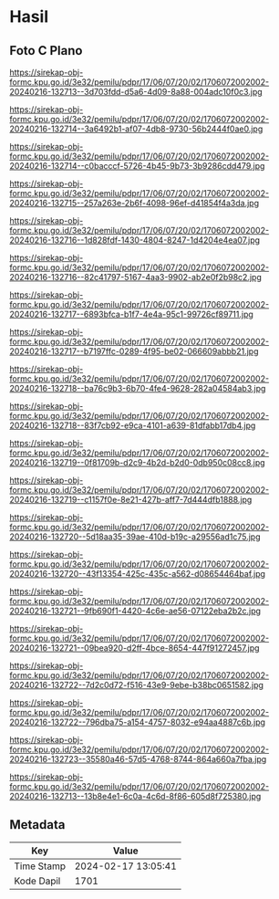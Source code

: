# Hasil

## Foto C Plano

https://sirekap-obj-formc.kpu.go.id/3e32/pemilu/pdpr/17/06/07/20/02/1706072002002-20240216-132713--3d703fdd-d5a6-4d09-8a88-004adc10f0c3.jpg

https://sirekap-obj-formc.kpu.go.id/3e32/pemilu/pdpr/17/06/07/20/02/1706072002002-20240216-132714--3a6492b1-af07-4db8-9730-56b2444f0ae0.jpg

https://sirekap-obj-formc.kpu.go.id/3e32/pemilu/pdpr/17/06/07/20/02/1706072002002-20240216-132714--c0bacccf-5726-4b45-9b73-3b9286cdd479.jpg

https://sirekap-obj-formc.kpu.go.id/3e32/pemilu/pdpr/17/06/07/20/02/1706072002002-20240216-132715--257a263e-2b6f-4098-96ef-d41854f4a3da.jpg

https://sirekap-obj-formc.kpu.go.id/3e32/pemilu/pdpr/17/06/07/20/02/1706072002002-20240216-132716--1d828fdf-1430-4804-8247-1d4204e4ea07.jpg

https://sirekap-obj-formc.kpu.go.id/3e32/pemilu/pdpr/17/06/07/20/02/1706072002002-20240216-132716--82c41797-5167-4aa3-9902-ab2e0f2b98c2.jpg

https://sirekap-obj-formc.kpu.go.id/3e32/pemilu/pdpr/17/06/07/20/02/1706072002002-20240216-132717--6893bfca-b1f7-4e4a-95c1-99726cf89711.jpg

https://sirekap-obj-formc.kpu.go.id/3e32/pemilu/pdpr/17/06/07/20/02/1706072002002-20240216-132717--b7197ffc-0289-4f95-be02-066609abbb21.jpg

https://sirekap-obj-formc.kpu.go.id/3e32/pemilu/pdpr/17/06/07/20/02/1706072002002-20240216-132718--ba76c9b3-6b70-4fe4-9628-282a04584ab3.jpg

https://sirekap-obj-formc.kpu.go.id/3e32/pemilu/pdpr/17/06/07/20/02/1706072002002-20240216-132718--83f7cb92-e9ca-4101-a639-81dfabb17db4.jpg

https://sirekap-obj-formc.kpu.go.id/3e32/pemilu/pdpr/17/06/07/20/02/1706072002002-20240216-132719--0f81709b-d2c9-4b2d-b2d0-0db950c08cc8.jpg

https://sirekap-obj-formc.kpu.go.id/3e32/pemilu/pdpr/17/06/07/20/02/1706072002002-20240216-132719--c1157f0e-8e21-427b-aff7-7d444dfb1888.jpg

https://sirekap-obj-formc.kpu.go.id/3e32/pemilu/pdpr/17/06/07/20/02/1706072002002-20240216-132720--5d18aa35-39ae-410d-b19c-a29556ad1c75.jpg

https://sirekap-obj-formc.kpu.go.id/3e32/pemilu/pdpr/17/06/07/20/02/1706072002002-20240216-132720--43f13354-425c-435c-a562-d08654464baf.jpg

https://sirekap-obj-formc.kpu.go.id/3e32/pemilu/pdpr/17/06/07/20/02/1706072002002-20240216-132721--9fb690f1-4420-4c6e-ae56-07122eba2b2c.jpg

https://sirekap-obj-formc.kpu.go.id/3e32/pemilu/pdpr/17/06/07/20/02/1706072002002-20240216-132721--09bea920-d2ff-4bce-8654-447f91272457.jpg

https://sirekap-obj-formc.kpu.go.id/3e32/pemilu/pdpr/17/06/07/20/02/1706072002002-20240216-132722--7d2c0d72-f516-43e9-9ebe-b38bc0651582.jpg

https://sirekap-obj-formc.kpu.go.id/3e32/pemilu/pdpr/17/06/07/20/02/1706072002002-20240216-132722--796dba75-a154-4757-8032-e94aa4887c6b.jpg

https://sirekap-obj-formc.kpu.go.id/3e32/pemilu/pdpr/17/06/07/20/02/1706072002002-20240216-132723--35580a46-57d5-4768-8744-864a660a7fba.jpg

https://sirekap-obj-formc.kpu.go.id/3e32/pemilu/pdpr/17/06/07/20/02/1706072002002-20240216-132713--13b8e4e1-6c0a-4c6d-8f86-605d8f725380.jpg


## Metadata

| Key        | Value               |
| ---------- | ------------------- |
| Time Stamp | 2024-02-17 13:05:41 |
| Kode Dapil | 1701                |



